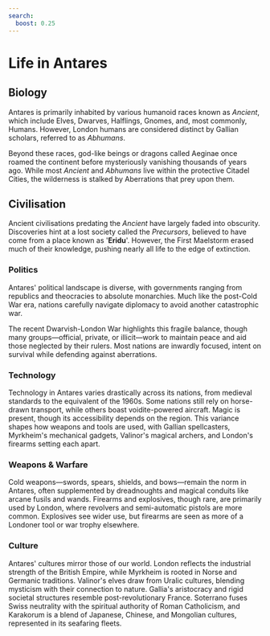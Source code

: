 ```yaml
---
search:
  boost: 0.25
---
```


# Life in Antares

## Biology

Antares is primarily inhabited by various humanoid races known as *Ancient*, which include Elves, Dwarves, Halflings, Gnomes, and, most commonly, Humans. However, London humans are considered distinct by Gallian scholars, referred to as *Abhumans*. 

Beyond these races, god-like beings or dragons called Aeginae once roamed the continent before mysteriously vanishing thousands of years ago. While most *Ancient* and *Abhumans* live within the protective Citadel Cities, the wilderness is stalked by Aberrations that prey upon them.

## Civilisation

Ancient civilisations predating the *Ancient* have largely faded into obscurity. Discoveries hint at a lost society called the *Precursors*, believed to have come from a place known as '**Eridu**'. However, the First Maelstorm erased much of their knowledge, pushing nearly all life to the edge of extinction.

### Politics

Antares' political landscape is diverse, with governments ranging from republics and theocracies to absolute monarchies. Much like the post-Cold War era, nations carefully navigate diplomacy to avoid another catastrophic war. 

The recent Dwarvish-London War highlights this fragile balance, though many groups—official, private, or illicit—work to maintain peace and aid those neglected by their rulers. Most nations are inwardly focused, intent on survival while defending against aberrations.

### Technology

Technology in Antares varies drastically across its nations, from medieval standards to the equivalent of the 1960s. Some nations still rely on horse-drawn transport, while others boast voidite-powered aircraft. Magic is present, though its accessibility depends on the region. This variance shapes how weapons and tools are used, with Gallian spellcasters, Myrkheim's mechanical gadgets, Valinor's magical archers, and London's firearms setting each apart.

### Weapons & Warfare

Cold weapons—swords, spears, shields, and bows—remain the norm in Antares, often supplemented by dreadnoughts and magical conduits like arcane fusils and wands. Firearms and explosives, though rare, are primarily used by London, where revolvers and semi-automatic pistols are more common. Explosives see wider use, but firearms are seen as more of a Londoner tool or war trophy elsewhere.

### Culture

Antares' cultures mirror those of our world. London reflects the industrial strength of the British Empire, while Myrkheim is rooted in Norse and Germanic traditions. Valinor's elves draw from Uralic cultures, blending mysticism with their connection to nature. Gallia's aristocracy and rigid societal structures resemble post-revolutionary France. Soterrano fuses Swiss neutrality with the spiritual authority of Roman Catholicism, and Karakorum is a blend of Japanese, Chinese, and Mongolian cultures, represented in its seafaring fleets.
